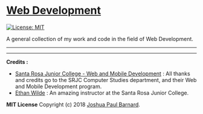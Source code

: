 # [Web Development](https://joshuapaulbarnard.github.io/Web-Development/)

[![License: MIT](https://img.shields.io/badge/License-MIT-yellow.svg)](https://opensource.org/licenses/MIT) 

 A general collection of my work and code in the field of Web Development.


________________________________________________________________________________________________________________________________________
________________________________________________________________________________________________________________________________________


**Credits :**

- [Santa Rosa Junior College - Web and Mobile Development](https://cs.santarosa.edu/web) : All thanks and credits go to the SRJC Computer Studies department, and their Web and Mobile Development program.
- [Ethan Wilde](https://www.linkedin.com/in/ethan-wilde-284108/) : An amazing instructor at the Santa Rosa Junior College.


**MIT License**
Copyright (c) 2018 [Joshua Paul Barnard](https://joshuapaulbarnard.github.io/Web-Development/LICENSE).
